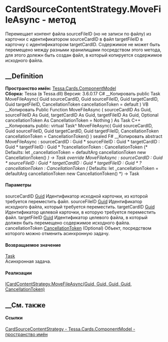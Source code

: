 # CardSourceContentStrategy.MoveFileAsync - метод
Перемещает контент файла sourceFileID (но не записи по файлу) из карточки с
идентификатором sourceCardID в файл targetFileID в карточку с идентификатором
targetCardID. Содержимое не может быть перемещено между разными хранилищами
посредством этого метода, для этого долежн быть создан файл, в который
копируется содержимое исходного файла.
## __Definition
 **Пространство имён:**
[Tessa.Cards.ComponentModel](N_Tessa_Cards_ComponentModel.htm)  
 **Сборка:** Tessa (в Tessa.dll) Версия: 3.6.0.17
C# __Копировать
     public Task MoveFileAsync(
    	Guid sourceCardID,
    	Guid sourceFileID,
    	Guid targetCardID,
    	Guid targetFileID,
    	CancellationToken cancellationToken = default
    )
VB __Копировать
     Public Function MoveFileAsync ( 
    	sourceCardID As Guid,
    	sourceFileID As Guid,
    	targetCardID As Guid,
    	targetFileID As Guid,
    	Optional cancellationToken As CancellationToken = Nothing
    ) As Task
C++ __Копировать
     public:
    virtual Task^ MoveFileAsync(
    	Guid sourceCardID, 
    	Guid sourceFileID, 
    	Guid targetCardID, 
    	Guid targetFileID, 
    	CancellationToken cancellationToken = CancellationToken()
    ) sealed
F# __Копировать
     abstract MoveFileAsync : 
            sourceCardID : Guid * 
            sourceFileID : Guid * 
            targetCardID : Guid * 
            targetFileID : Guid * 
            ?cancellationToken : CancellationToken 
    (* Defaults:
            let _cancellationToken = defaultArg cancellationToken new CancellationToken()
    *)
    -> Task 
    override MoveFileAsync : 
            sourceCardID : Guid * 
            sourceFileID : Guid * 
            targetCardID : Guid * 
            targetFileID : Guid * 
            ?cancellationToken : CancellationToken 
    (* Defaults:
            let _cancellationToken = defaultArg cancellationToken new CancellationToken()
    *)
    -> Task 
#### Параметры
sourceCardID [Guid](https://learn.microsoft.com/dotnet/api/system.guid)
    Идентификатор исходной карточки, из которой требуется переместить файл.
sourceFileID [Guid](https://learn.microsoft.com/dotnet/api/system.guid)
    Идентификатор исходного файла, который требуется переместить.
targetCardID [Guid](https://learn.microsoft.com/dotnet/api/system.guid)
    Идентификатор целевой карточки, в которую требуется переместить файл.
targetFileID [Guid](https://learn.microsoft.com/dotnet/api/system.guid)
    Идентификатор целевого файла, в который должен быть перемещено содержимое исходного файла.
cancellationToken
[CancellationToken](https://learn.microsoft.com/dotnet/api/system.threading.cancellationtoken)
(Optional)
    Объект, посредством которого можно отменить асинхронную задачу.
#### Возвращаемое значение
[Task](https://learn.microsoft.com/dotnet/api/system.threading.tasks.task)  
Асинхронная задача.
#### Реализации
[ICardContentStrategy.MoveFileAsync(Guid, Guid, Guid, Guid,
CancellationToken)](M_Tessa_Cards_ComponentModel_ICardContentStrategy_MoveFileAsync.htm)  
##  __См. также
#### Ссылки
[CardSourceContentStrategy -
](T_Tessa_Cards_ComponentModel_CardSourceContentStrategy.htm)
[Tessa.Cards.ComponentModel - пространство
имён](N_Tessa_Cards_ComponentModel.htm)
